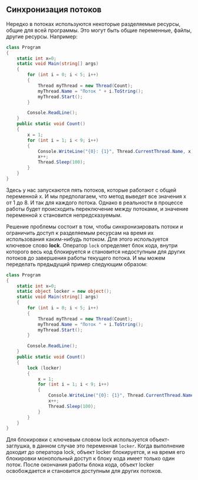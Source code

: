 ## Синхронизация потоков

Нередко в потоках используются некоторые разделяемые ресурсы, общие для всей программы. Это могут быть общие переменные, файлы, другие ресурсы. Например:

```cs
class Program
{
    static int x=0;
    static void Main(string[] args)
    {
        for (int i = 0; i < 5; i++)
        {
            Thread myThread = new Thread(Count);
            myThread.Name = "Поток " + i.ToString();
            myThread.Start();
        }

        Console.ReadLine();
    }
    public static void Count()
    {
        x = 1;
        for (int i = 1; i < 9; i++)
        {
            Console.WriteLine("{0}: {1}", Thread.CurrentThread.Name, x);
            x++;
            Thread.Sleep(100);
        }
    }
}
```

Здесь у нас запускаются пять потоков, которые работают с общей переменной x. И мы предполагаем, что метод выведет все значения x от 1 до 8. И так для каждого потока. 
Однако в реальности в процессе работы будет происходить переключение между потоками, и значение переменной x становится непредсказуемым.

Решение проблемы состоит в том, чтобы синхронизировать потоки и ограничить доступ к разделяемым ресурсам на время их использования каким-нибудь потоком. 
Для этого используется ключевое слово **lock**. Оператор `lock` определяет блок кода, внутри которого весь код блокируется и 
становится недоступным для других потоков до завершения работы текущего потока. И мы можем переделать предыдущий пример следующим образом:

```cs
class Program
{
    static int x=0;
    static object locker = new object();
    static void Main(string[] args)
    {
        for (int i = 0; i < 5; i++)
        {
            Thread myThread = new Thread(Count);
            myThread.Name = "Поток " + i.ToString();
            myThread.Start();
        }

        Console.ReadLine();
    }
    public static void Count()
    {
        lock (locker)
        {
            x = 1;
            for (int i = 1; i < 9; i++)
            {
                Console.WriteLine("{0}: {1}", Thread.CurrentThread.Name, x);
                x++;
                Thread.Sleep(100);
            }
        }
    }
}
```

Для блокировки с ключевым словом lock используется объект-заглушка, в данном случае это переменная `locker`. Когда выполнение доходит 
до оператора lock, объект locker блокируется, и на время его блокировки монопольный доступ к блоку кода имеет только один поток. После окончания работы блока кода, 
объект locker освобождается и становится доступным для других потоков.

